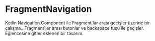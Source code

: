 # FragmentNavigation


Kotlin Navigation Component ile Fragment'lar arası geçişler üzerine bir çalışma.. 
Fragment'ler arası butonlar ve backspace tuşu ile geçişler.
Eğlencesine gifler eklenen bir tasarım. 
 
